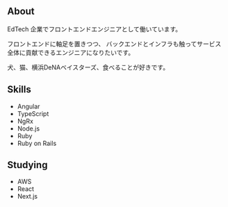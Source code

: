## About

EdTech 企業でフロントエンドエンジニアとして働いています。

フロントエンドに軸足を置きつつ、
バックエンドとインフラも触ってサービス全体に貢献できるエンジニアになりたいです。

犬、猫、横浜DeNAベイスターズ、食べることが好きです。

## Skills

- Angular
- TypeScript
- NgRx
- Node.js
- Ruby
- Ruby on Rails

## Studying

- AWS
- React
- Next.js

